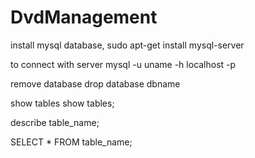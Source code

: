 # DvdManagement
install mysql database,
sudo apt-get install mysql-server

to connect with server
mysql -u uname -h localhost -p

remove database
drop database dbname

show tables
show tables;

describe table_name;

SELECT * FROM table_name;
